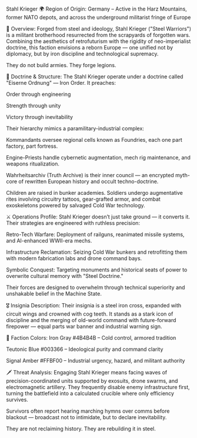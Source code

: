 Stahl Krieger
🌍 Region of Origin:
Germany – Active in the Harz Mountains, former NATO depots, and across the underground militarist fringe of Europe

🎴 Overview:
Forged from steel and ideology, Stahl Krieger ("Steel Warriors") is a militant brotherhood resurrected from the scrapyards of forgotten wars. Combining the aesthetics of retrofuturism with the rigidity of neo-imperialist doctrine, this faction envisions a reborn Europe — one unified not by diplomacy, but by iron discipline and technological supremacy.

They do not build armies. They forge legions.

🧠 Doctrine & Structure:
The Stahl Krieger operate under a doctrine called "Eiserne Ordnung" — Iron Order. It preaches:

Order through engineering

Strength through unity

Victory through inevitability

Their hierarchy mimics a paramilitary-industrial complex:

Kommandants oversee regional cells known as Foundries, each one part factory, part fortress.

Engine-Priests handle cybernetic augmentation, mech rig maintenance, and weapons ritualization.

Wahrheitsarchiv (Truth Archive) is their inner council — an encrypted myth-core of rewritten European history and occult techno-doctrine.

Children are raised in bunker academies. Soldiers undergo augmentative rites involving circuitry tattoos, gear-grafted armor, and combat exoskeletons powered by salvaged Cold War technology.

⚔️ Operations Profile:
Stahl Krieger doesn’t just take ground — it converts it. Their strategies are engineered with ruthless precision:

Retro-Tech Warfare: Deployment of railguns, reanimated missile systems, and AI-enhanced WWII-era mechs.

Infrastructure Reclamation: Seizing Cold War bunkers and retrofitting them with modern fabrication labs and drone command bays.

Symbolic Conquest: Targeting monuments and historical seats of power to overwrite cultural memory with "Steel Doctrine."

Their forces are designed to overwhelm through technical superiority and unshakable belief in the Machine State.

🎖️ Insignia Description:
Their insignia is a steel iron cross, expanded with circuit wings and crowned with cog teeth. It stands as a stark icon of discipline and the merging of old-world command with future-forward firepower — equal parts war banner and industrial warning sign.

🎨 Faction Colors:
Iron Gray #4B4B4B – Cold control, armored tradition

Teutonic Blue #003366 – Ideological purity and command clarity

Signal Amber #FFBF00 – Industrial urgency, hazard, and militant authority

🗡️ Threat Analysis:
Engaging Stahl Krieger means facing waves of precision-coordinated units supported by exosuits, drone swarms, and electromagnetic artillery. They frequently disable enemy infrastructure first, turning the battlefield into a calculated crucible where only efficiency survives.

Survivors often report hearing marching hymns over comms before blackout — broadcast not to intimidate, but to declare inevitability.

They are not reclaiming history. They are rebuilding it in steel.